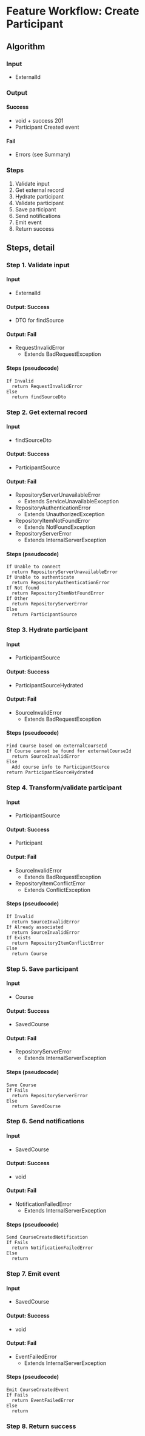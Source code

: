 # Feature Workflow: Create Participant

## Algorithm

### Input
- ExternalId

### Output

#### Success

- void + success 201
- Participant Created event

#### Fail

- Errors (see Summary)

### Steps

1. Validate input
2. Get external record
3. Hydrate participant
4. Validate participant
5. Save participant
6. Send notifications
7. Emit event
8. Return success

## Steps, detail

### Step 1. Validate input

#### Input
- ExternalId

#### Output: Success

- DTO for findSource

#### Output: Fail

- RequestInvalidError
  - Extends BadRequestException

#### Steps (pseudocode)

```
If Invalid
  return RequestInvalidError
Else
  return findSourceDto
```

### Step 2. Get external record

#### Input
- findSourceDto

#### Output: Success

- ParticipantSource

#### Output: Fail

- RepositoryServerUnavailableError
  - Extends ServiceUnavailableException
- RepositoryAuthenticationError
  - Extends UnauthorizedException
- RepositoryItemNotFoundError
  - Extends NotFoundException
- RepositoryServerError
  - Extends InternalServerException

#### Steps (pseudocode)

```
If Unable to connect
  return RepositoryServerUnavailableError
If Unable to authenticate
  return RepositoryAuthenticationError
If Not found
  return RepositoryItemNotFoundError
If Other
  return RepositoryServerError
Else
  return ParticipantSource
```

### Step 3. Hydrate participant

#### Input
- ParticipantSource

#### Output: Success

- ParticipantSourceHydrated

#### Output: Fail

- SourceInvalidError
  - Extends BadRequestException

#### Steps (pseudocode)

```
Find Course based on externalCourseId
If Course cannot be found for externalCourseId
  return SourceInvalidError
Else
  Add course info to ParticipantSource
return ParticipantSourceHydrated
```

### Step 4. Transform/validate participant

#### Input
- ParticipantSource

#### Output: Success

- Participant

#### Output: Fail

- SourceInvalidError
  - Extends BadRequestException
- RepositoryItemConflictError
  - Extends ConflictException

#### Steps (pseudocode)

```
If Invalid
  return SourceInvalidError
If Already associated
  return SourceInvalidError
If Exists
  return RepositoryItemConflictError
Else
  return Course
```

### Step 5. Save participant

#### Input
- Course

#### Output: Success

- SavedCourse

#### Output: Fail

- RepositoryServerError
  - Extends InternalServerException

#### Steps (pseudocode)

```
Save Course
If Fails
  return RepositoryServerError
Else
  return SavedCourse
```

### Step 6. Send notifications

#### Input
- SavedCourse

#### Output: Success

- void

#### Output: Fail

- NotificationFailedError
  - Extends InternalServerException

#### Steps (pseudocode)

```
Send CourseCreatedNotification
If Fails
  return NotificationFailedError
Else
  return
```

### Step 7. Emit event

#### Input
- SavedCourse

#### Output: Success

- void

#### Output: Fail

- EventFailedError
  - Extends InternalServerException

#### Steps (pseudocode)

```
Emit CourseCreatedEvent
If Fails
  return EventFailedError
Else
  return
```

### Step 8. Return success
